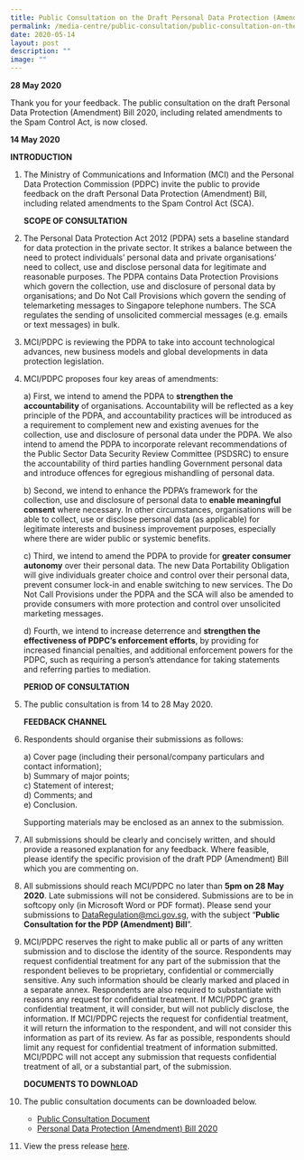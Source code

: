 ```yaml
---
title: Public Consultation on the Draft Personal Data Protection (Amendment) Bill
permalink: /media-centre/public-consultation/public-consultation-on-the-personal-data-protection-amendment-bill/
date: 2020-05-14
layout: post
description: ""
image: ""
---
```

**28 May 2020**
  
Thank you for your feedback. The public consultation on the draft Personal Data Protection (Amendment) Bill 2020, including related amendments to the Spam Control Act, is now closed. 

**14 May 2020**

**INTRODUCTION**
  
1. The Ministry of Communications and Information (MCI) and the Personal Data Protection Commission (PDPC) invite the public to provide feedback on the draft Personal Data Protection (Amendment) Bill, including related amendments to the Spam Control Act (SCA).

    **SCOPE OF CONSULTATION**  
  
2. The Personal Data Protection Act 2012 (PDPA) sets a baseline standard for data protection in the private sector. It strikes a balance between the need to protect individuals’ personal data and private organisations’ need to collect, use and disclose personal data for legitimate and reasonable purposes. The PDPA contains Data Protection Provisions which govern the collection, use and disclosure of personal data by organisations; and Do Not Call Provisions which govern the sending of telemarketing messages to Singapore telephone numbers. The SCA regulates the sending of unsolicited commercial messages (e.g. emails or text messages) in bulk.

3. MCI/PDPC is reviewing the PDPA to take into account technological advances, new business models and global developments in data protection legislation.

4. MCI/PDPC proposes four key areas of amendments:

    a) First, we intend to amend the PDPA to **strengthen the accountability** of organisations. Accountability will be reflected as a key principle of the PDPA, and accountability practices will be introduced as a requirement to complement new and existing avenues for the collection, use and disclosure of personal data under the PDPA. We also intend to amend the PDPA to incorporate relevant recommendations of the Public Sector Data Security Review Committee (PSDSRC) to ensure the accountability of third parties handling Government personal data and introduce offences for egregious mishandling of personal data.   
  
    b) Second, we intend to enhance the PDPA’s framework for the collection, use and disclosure of personal data to **enable meaningful consent** where necessary. In other circumstances, organisations will be able to collect, use or disclose personal data (as applicable) for legitimate interests and business improvement purposes, especially where there are wider public or systemic benefits.   
  
    c) Third, we intend to amend the PDPA to provide for **greater consumer autonomy** over their personal data. The new Data Portability Obligation will give individuals greater choice and control over their personal data, prevent consumer lock-in and enable switching to new services. The Do Not Call Provisions under the PDPA and the SCA will also be amended to provide consumers with more protection and control over unsolicited marketing messages.   
  
    d) Fourth, we intend to increase deterrence and **strengthen the effectiveness of PDPC’s enforcement efforts**, by providing for increased financial penalties, and additional enforcement powers for the PDPC, such as requiring a person’s attendance for taking statements and referring parties to mediation. 

    **PERIOD OF CONSULTATION**  
  
5. The public consultation is from 14 to 28 May 2020.

    **FEEDBACK CHANNEL**

6. Respondents should organise their submissions as follows:

    a) Cover page (including their personal/company particulars and contact information);   
    b) Summary of major points;   
    c) Statement of interest;   
    d) Comments; and   
    e) Conclusion. 

    Supporting materials may be enclosed as an annex to the submission.  
  
7. All submissions should be clearly and concisely written, and should provide a reasoned explanation for any feedback. Where feasible, please identify the specific provision of the draft PDP (Amendment) Bill which you are commenting on.   
  
8. All submissions should reach MCI/PDPC no later than **5pm on 28 May 2020**. Late submissions will not be considered. Submissions are to be in softcopy only (in Microsoft Word or PDF format). Please send your submissions to [DataRegulation@mci.gov.sg](mailto:DataRegulation@mci.gov.sg), with the subject “**Public Consultation for the PDP (Amendment) Bill**”.

9. MCI/PDPC reserves the right to make public all or parts of any written submission and to disclose the identity of the source. Respondents may request confidential treatment for any part of the submission that the respondent believes to be proprietary, confidential or commercially sensitive. Any such information should be clearly marked and placed in a separate annex. Respondents are also required to substantiate with reasons any request for confidential treatment. If MCI/PDPC grants confidential treatment, it will consider, but will not publicly disclose, the information. If MCI/PDPC rejects the request for confidential treatment, it will return the information to the respondent, and will not consider this information as part of its review. As far as possible, respondents should limit any request for confidential treatment of information submitted. MCI/PDPC will not accept any submission that requests confidential treatment of all, or a substantial part, of the submission.

    **DOCUMENTS TO DOWNLOAD**

10. The public consultation documents can be downloaded below.

    * [Public Consultation Document](/files/Public%20Consultation%202020/public%20consultation%20on%20pdp%20(amendment)%20bill.pdf)
    * [Personal Data Protection (Amendment) Bill 2020](/files/Public%20Consultation%202020/pdp%20amendment%20bill%20(1).pdf)

11. View the press release [here](/media-centre/press-releases/launch-online-public-consultation-on-personal-data-protection-bill/).